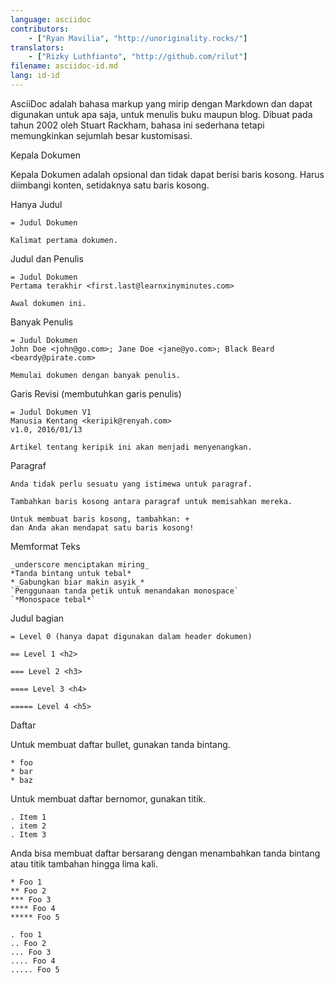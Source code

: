 ```yaml
---
language: asciidoc
contributors:
    - ["Ryan Mavilia", "http://unoriginality.rocks/"]
translators:
    - ["Rizky Luthfianto", "http://github.com/rilut"]
filename: asciidoc-id.md
lang: id-id
---
```


AsciiDoc adalah bahasa markup yang mirip dengan Markdown dan dapat digunakan untuk apa saja, untuk menulis buku maupun blog. Dibuat pada tahun 2002 oleh Stuart Rackham, bahasa ini sederhana tetapi memungkinkan sejumlah besar kustomisasi.

Kepala Dokumen

Kepala Dokumen adalah opsional dan tidak dapat berisi baris kosong. Harus diimbangi konten, setidaknya satu baris kosong.

Hanya Judul 

```
= Judul Dokumen

Kalimat pertama dokumen.
```

Judul dan Penulis

```
= Judul Dokumen
Pertama terakhir <first.last@learnxinyminutes.com>

Awal dokumen ini.
```

Banyak Penulis

```
= Judul Dokumen
John Doe <john@go.com>; Jane Doe <jane@yo.com>; Black Beard <beardy@pirate.com>

Memulai dokumen dengan banyak penulis.
```

Garis Revisi (membutuhkan garis penulis)

```
= Judul Dokumen V1
Manusia Kentang <keripik@renyah.com>
v1.0, 2016/01/13

Artikel tentang keripik ini akan menjadi menyenangkan.
```

Paragraf

```
Anda tidak perlu sesuatu yang istimewa untuk paragraf.

Tambahkan baris kosong antara paragraf untuk memisahkan mereka.

Untuk membuat baris kosong, tambahkan: +
dan Anda akan mendapat satu baris kosong!
```

Memformat Teks

```
_underscore menciptakan miring_
*Tanda bintang untuk tebal*
*_Gabungkan biar makin asyik_*
`Penggunaan tanda petik untuk menandakan monospace`
`*Monospace tebal*`
```

Judul bagian

```
= Level 0 (hanya dapat digunakan dalam header dokumen)

== Level 1 <h2>

=== Level 2 <h3>

==== Level 3 <h4>

===== Level 4 <h5>

```

Daftar

Untuk membuat daftar bullet, gunakan tanda bintang.

```
* foo
* bar
* baz
```

Untuk membuat daftar bernomor, gunakan titik.

```
. Item 1
. item 2
. Item 3
```

Anda bisa membuat daftar bersarang dengan menambahkan tanda bintang atau titik tambahan hingga lima kali.

```
* Foo 1
** Foo 2
*** Foo 3
**** Foo 4
***** Foo 5

. foo 1
.. Foo 2
... Foo 3
.... Foo 4
..... Foo 5
```
